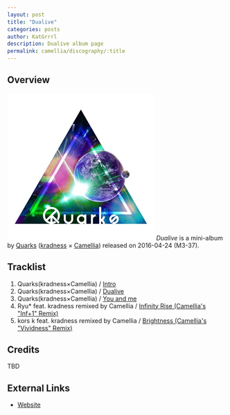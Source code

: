 ```yaml
---
layout: post
title: "Dualive"
categories: posts
author: KatGrrrl
description: Dualive album page
permalink: camellia/discography/:title
---
```


## Overview

![KRCA-00001](/assets/images/camellia/albums/KRCA-00001.jpg)
*Dualive* is a mini-album by [Quarks](#) ([kradness](#) × [Camellia](/postsWiki/_posts/camellia/2023-12-10-camellia.md)) released on 2016-04-24 (M3-37).

## Tracklist

1. Quarks(kradness×Camellia) / [Intro](#)
2. Quarks(kradness×Camellia) / [Dualive](#)
3. Quarks(kradness×Camellia) / [You and me](#)
4. Ryu* feat. kradness remixed by Camellia / [Infinity Rise (Camellia's "Inf+1" Remix)](#)
5. kors k feat. kradness remixed by Camellia / [Brightness (Camellia's "Vividness" Remix)](#)

## Credits

TBD

## External Links

* [Website](http://kradness.jp/#section_disco)
